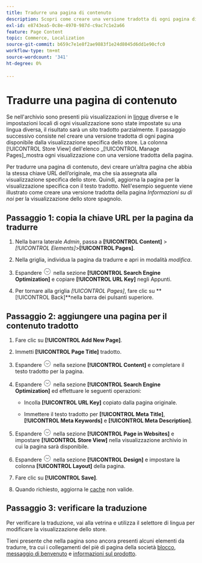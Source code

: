 ```yaml
---
title: Tradurre una pagina di contenuto
description: Scopri come creare una versione tradotta di ogni pagina disponibile dalla visualizzazione specifica dello store.
exl-id: e8743ea5-0c8e-4970-987d-c9ac7c1e2a66
feature: Page Content
topic: Commerce, Localization
source-git-commit: b659c7e1e8f2ae9883f1e24d8045d6dd1e90cfc0
workflow-type: tm+mt
source-wordcount: '341'
ht-degree: 0%

---
```


# Tradurre una pagina di contenuto

Se nell&#39;archivio sono presenti più visualizzazioni in [lingue](../stores-purchase/store-localize.md) diverse e le impostazioni locali di ogni visualizzazione sono state impostate su una lingua diversa, il risultato sarà un sito tradotto parzialmente. Il passaggio successivo consiste nel creare una versione tradotta di ogni pagina disponibile dalla visualizzazione specifica dello store. La colonna [!UICONTROL Store View] dell&#39;elenco _[!UICONTROL Manage Pages]_mostra ogni visualizzazione con una versione tradotta della pagina.

Per tradurre una pagina di contenuto, devi creare un’altra pagina che abbia la stessa chiave URL dell’originale, ma che sia assegnata alla visualizzazione specifica dello store. Quindi, aggiorna la pagina per la visualizzazione specifica con il testo tradotto. Nell&#39;esempio seguente viene illustrato come creare una versione tradotta della pagina _Informazioni su di noi_ per la visualizzazione dello store spagnolo.

## Passaggio 1: copia la chiave URL per la pagina da tradurre

1. Nella barra laterale _Admin_, passa a **[!UICONTROL Content]** > _[!UICONTROL Elements]_>**[!UICONTROL Pages]**.

1. Nella griglia, individua la pagina da tradurre e apri in modalità _modifica_.

1. Espandere ![Il selettore di espansione](../assets/icon-display-expand.png) nella sezione **[!UICONTROL Search Engine Optimization]** e copiare **[!UICONTROL URL Key]** negli Appunti.

1. Per tornare alla griglia _[!UICONTROL Pages]_, fare clic su **[!UICONTROL Back]**nella barra dei pulsanti superiore.

## Passaggio 2: aggiungere una pagina per il contenuto tradotto

1. Fare clic su **[!UICONTROL Add New Page]**.

1. Immetti **[!UICONTROL Page Title]** tradotto.

1. Espandere ![Selettore di espansione](../assets/icon-display-expand.png) nella sezione **[!UICONTROL Content]** e completare il testo tradotto per la pagina.

1. Espandere ![Il selettore di espansione](../assets/icon-display-expand.png) nella sezione **[!UICONTROL Search Engine Optimization]** ed effettuare le seguenti operazioni:

   - Incolla **[!UICONTROL URL Key]** copiato dalla pagina originale.

   - Immettere il testo tradotto per **[!UICONTROL Meta Title]**, **[!UICONTROL Meta Keywords]** e **[!UICONTROL Meta Description]**.

1. Espandere ![Il selettore di espansione](../assets/icon-display-expand.png) nella sezione **[!UICONTROL Page in Websites]** e impostare **[!UICONTROL Store View]** nella visualizzazione archivio in cui la pagina sarà disponibile.

1. Espandere ![Il selettore di espansione](../assets/icon-display-expand.png) nella sezione **[!UICONTROL Design]** e impostare la colonna **[!UICONTROL Layout]** della pagina.

1. Fare clic su **[!UICONTROL Save]**.

1. Quando richiesto, aggiorna le [cache](../systems/cache-management.md) non valide.

## Passaggio 3: verificare la traduzione

Per verificare la traduzione, vai alla vetrina e utilizza il selettore di lingua per modificare la visualizzazione dello store.

Tieni presente che nella pagina sono ancora presenti alcuni elementi da tradurre, tra cui i collegamenti del piè di pagina della società [blocco](block-add.md), [messaggio di benvenuto](../getting-started/storefront-branding.md#change-the-welcome-message) e [informazioni sul prodotto](../stores-purchase/store-localize.md#localize-products).
